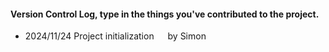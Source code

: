 #### Version Control Log, type in the things you've contributed to the project.
- 2024/11/24 Project initialization &emsp; by Simon